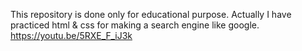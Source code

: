 This repository is done only for educational purpose. Actually I have practiced html & css for making a search engine like google. 
https://youtu.be/5RXE_F_iJ3k
